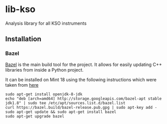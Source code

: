 # lib-kso
Analysis library for all KSO instruments

## Installation

### Bazel
[Bazel](https://www.bazel.build/) is the main build tool for the project. It allows for easily updating C++ libraries from inside a Python project.

It can be installed on Mint 18 using the following instructions which were taken from [here](https://docs.bazel.build/versions/master/install-ubuntu.html)
```
sudo apt-get install openjdk-8-jdk
echo "deb [arch=amd64] http://storage.googleapis.com/bazel-apt stable jdk1.8" | sudo tee /etc/apt/sources.list.d/bazel.list
curl https://bazel.build/bazel-release.pub.gpg | sudo apt-key add -
sudo apt-get update && sudo apt-get install bazel
sudo apt-get upgrade bazel
```
